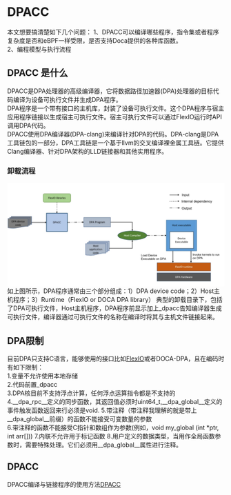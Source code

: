 # DPACC
本文想要搞清楚如下几个问题：
1、DPACC可以编译哪些程序，指令集或者程序复杂度是否和eBPF一样受限，是否支持Doca提供的各种库函数。\
2、编程模型与执行流程

## DPACC 是什么
DPACC是DPA处理器的高级编译器，它将数据路径加速器(DPA)处理器的目标代码编译为设备可执行文件并生成DPA程序。\
DPA程序是一个带有接口的主机库，封装了设备可执行文件。这个DPA程序与宿主应用程序链接以生成宿主可执行文件。宿主可执行文件可以通过FlexIO运行时API调用DPA代码。\
DPACC使用DPA编译器(DPA-clang)来编译针对DPA的代码。DPA-clang是DPA工具链包的一部分，DPA工具链是一个基于llvm的交叉编译裸金属工具链。它提供Clang编译器、针对DPA架构的LLD链接器和其他实用程序。

### 卸载流程
<img src="pics/../Bluefield3环境搭建/pics/DPA-offload-flow.png" align = "center" width="600" /> \
如上图所示，DPA程序通常由三个部分组成：1）DPA device code；2）Host主机程序；3）Runtime（FlexIO or DOCA DPA library）
典型的卸载目录下，包括了DPA可执行文件，Host主机程序，DPA程序前显示加上_dpacc告知编译器生成可执行文件，编译器通过可执行文件的名称在编译时将其与主机文件链接起来。

## DPA限制
目前DPA只支持C语言，能够使用的接口比如[FlexIO](./Bluefield3环境搭建/Flexio.md)或者DOCA-DPA，且在编码时有如下限制：\
1.变量不允许使用本地存储\
2.代码前置_dpacc\
3.DPA核目前不支持浮点计算，任何浮点运算指令都是不支持的\
4.__dpa_rpc__定义的同步函数，其返回值必须时uint64_t,__dpa_global__定义的事件触发函数返回来行必须是void.
5.带注释（带注释我理解的就是带上__dpa_global__前缀）的函数不能接受可变数量的参数\
6.带注释的函数不能接受C指针和数组作为参数(例如，void my_global (int *ptr, int arr[]))
7.内联不允许用于标记函数
8.用户定义的数据类型，当用作全局函数参数时，需要特殊处理。它们必须用__dpa_global__属性进行注释。

## DPACC
DPACC编译与链接程序的使用方法[DPACC](https://docs.nvidia.com/doca/sdk/dpacc-compiler/index.html#dpacc-inputs-and-outputs)


